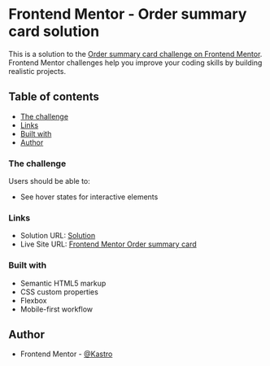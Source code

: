 # Frontend Mentor - Order summary card solution

This is a solution to the [Order summary card challenge on Frontend Mentor](https://www.frontendmentor.io/challenges/order-summary-component-QlPmajDUj). Frontend Mentor challenges help you improve your coding skills by building realistic projects.

## Table of contents

-   [The challenge](#the-challenge)
-   [Links](#links)
-   [Built with](#built-with)
-   [Author](#author)

### The challenge

Users should be able to:

-   See hover states for interactive elements

### Links

-   Solution URL: [Solution](https://www.frontendmentor.io/solutions/frontend-mentor-order-summary-card-MQPwFu-RN7)
-   Live Site URL: [Frontend Mentor Order summary card](https://k4astro.github.io/Frontend-Mentor-Order-summary-card/)

### Built with

-   Semantic HTML5 markup
-   CSS custom properties
-   Flexbox
-   Mobile-first workflow

## Author

-   Frontend Mentor - [@Kastro](https://www.frontendmentor.io/profile/K4astro)
